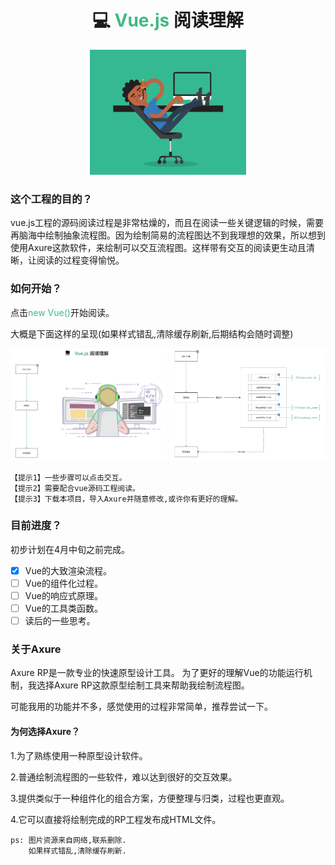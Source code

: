 
<html>
<div align = "center">
  <h1>💻 <font color="#42B983">Vue.js</font> 阅读理解</h1>
  <img src="images/vue/vue_md1.gif" width = "250" height = "200" />
</div>
</html>

### 这个工程的目的？

vue.js工程的源码阅读过程是非常枯燥的，而且在阅读一些关键逻辑的时候，需要再脑海中绘制抽象流程图。因为绘制简易的流程图达不到我理想的效果，所以想到使用Axure这款软件，来绘制可以交互流程图。这样带有交互的阅读更生动且清晰，让阅读的过程变得愉悦。

### 如何开始？
点击<font color="#42B983">new Vue()</font>开始阅读。

大概是下面这样的呈现(如果样式错乱,清除缓存刷新,后期结构会随时调整)

<img src="images/vue/vue_page2.png" width = "250" height = "180" />

<img src="images/vue/vue_page1.png" width = "250" height = "180" />

```
【提示1】一些步骤可以点击交互。
【提示2】需要配合vue源码工程阅读。
【提示3】下载本项目，导入Axure并随意修改,或许你有更好的理解。
```

### 目前进度？
初步计划在4月中旬之前完成。
- [x] Vue的大致渲染流程。
- [ ] Vue的组件化过程。
- [ ] Vue的响应式原理。
- [ ] Vue的工具类函数。
- [ ] 读后的一些思考。

### 关于Axure
Axure RP是一款专业的快速原型设计工具。
为了更好的理解Vue的功能运行机制，我选择Axure RP这款原型绘制工具来帮助我绘制流程图。

可能我用的功能并不多，感觉使用的过程非常简单，推荐尝试一下。

#### 为何选择Axure？

1.为了熟练使用一种原型设计软件。

2.普通绘制流程图的一些软件，难以达到很好的交互效果。

3.提供类似于一种组件化的组合方案，方便整理与归类，过程也更直观。

4.它可以直接将绘制完成的RP工程发布成HTML文件。

```
ps: 图片资源来自网络,联系删除.
    如果样式错乱,清除缓存刷新.
```